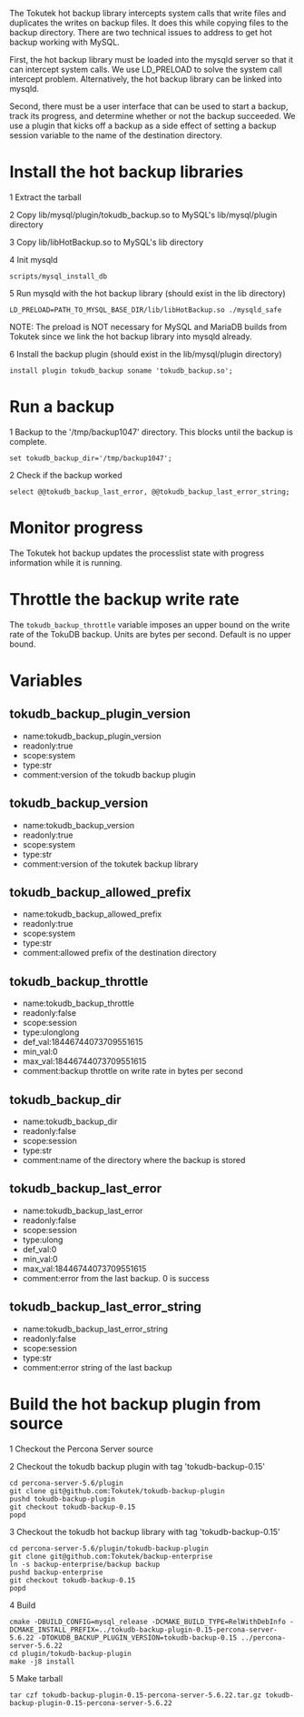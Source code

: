 The Tokutek hot backup library intercepts system calls that write files and duplicates the writes on backup files. It does this while copying files to the backup directory.  There are two technical issues to address to get hot backup working with MySQL.

First, the hot backup library must be loaded into the mysqld server so that it can intercept system calls.  We use LD_PRELOAD to solve the system call intercept problem.  Alternatively, the hot backup library can be linked into mysqld.

Second, there must be a user interface that can be used to start a backup, track its progress, and determine whether or not the backup succeeded.  We use a plugin that kicks off a backup as a side effect of setting a backup session variable to the name of the destination directory.

# Install the hot backup libraries
1 Extract the tarball

2 Copy lib/mysql/plugin/tokudb_backup.so to MySQL's lib/mysql/plugin directory

3 Copy lib/libHotBackup.so to MySQL's lib directory

4 Init mysqld
```
scripts/mysql_install_db
```

5 Run mysqld with the hot backup library (should exist in the lib directory)
```
LD_PRELOAD=PATH_TO_MYSQL_BASE_DIR/lib/libHotBackup.so ./mysqld_safe
```
NOTE: The preload is NOT necessary for MySQL and MariaDB builds from Tokutek since we link the hot backup library into mysqld already.

6 Install the backup plugin (should exist in the lib/mysql/plugin directory)
```
install plugin tokudb_backup soname 'tokudb_backup.so';
````

# Run a backup

1 Backup to the '/tmp/backup1047' directory.  This blocks until the backup is complete.
```
set tokudb_backup_dir='/tmp/backup1047';
```

2 Check if the backup worked
```
select @@tokudb_backup_last_error, @@tokudb_backup_last_error_string;
```

# Monitor progress
The Tokutek hot backup updates the processlist state with progress information while it is running.

# Throttle the backup write rate
The ```tokudb_backup_throttle``` variable imposes an upper bound on the write rate of the TokuDB backup.  Units are bytes per second.  Default is no upper bound.

# Variables
## tokudb_backup_plugin_version
* name:tokudb_backup_plugin_version
* readonly:true
* scope:system
* type:str
* comment:version of the tokudb backup plugin

## tokudb_backup_version
* name:tokudb_backup_version
* readonly:true
* scope:system
* type:str
* comment:version of the tokutek backup library

## tokudb_backup_allowed_prefix
* name:tokudb_backup_allowed_prefix
* readonly:true
* scope:system
* type:str
* comment:allowed prefix of the destination directory

## tokudb_backup_throttle
* name:tokudb_backup_throttle
* readonly:false
* scope:session
* type:ulonglong
* def_val:18446744073709551615
* min_val:0
* max_val:18446744073709551615
* comment:backup throttle on write rate in bytes per second

## tokudb_backup_dir
* name:tokudb_backup_dir
* readonly:false
* scope:session
* type:str
* comment:name of the directory where the backup is stored

## tokudb_backup_last_error
* name:tokudb_backup_last_error
* readonly:false
* scope:session
* type:ulong
* def_val:0
* min_val:0
* max_val:18446744073709551615
* comment:error from the last backup. 0 is success

## tokudb_backup_last_error_string
* name:tokudb_backup_last_error_string
* readonly:false
* scope:session
* type:str
* comment:error string of the last backup

# Build the hot backup plugin from source
1 Checkout the Percona Server source

2 Checkout the tokudb backup plugin with tag 'tokudb-backup-0.15'
```
cd percona-server-5.6/plugin
git clone git@github.com:Tokutek/tokudb-backup-plugin
pushd tokudb-backup-plugin
git checkout tokudb-backup-0.15
popd
```

3 Checkout the tokudb hot backup library with tag 'tokudb-backup-0.15'
```
cd percona-server-5.6/plugin/tokudb-backup-plugin
git clone git@github.com:Tokutek/backup-enterprise
ln -s backup-enterprise/backup backup
pushd backup-enterprise
git checkout tokudb-backup-0.15
popd
```

4 Build
```
cmake -DBUILD_CONFIG=mysql_release -DCMAKE_BUILD_TYPE=RelWithDebInfo -DCMAKE_INSTALL_PREFIX=../tokudb-backup-plugin-0.15-percona-server-5.6.22 -DTOKUDB_BACKUP_PLUGIN_VERSION=tokudb-backup-0.15 ../percona-server-5.6.22
cd plugin/tokudb-backup-plugin
make -j8 install
```

5 Make tarball
```
tar czf tokudb-backup-plugin-0.15-percona-server-5.6.22.tar.gz tokudb-backup-plugin-0.15-percona-server-5.6.22
```


